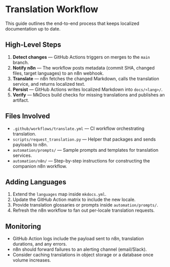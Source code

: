 # Translation Workflow

This guide outlines the end-to-end process that keeps localized documentation up to date.

## High-Level Steps

1. **Detect changes** — GitHub Actions triggers on merges to the `main` branch.
2. **Notify n8n** — The workflow posts metadata (commit SHA, changed files, target languages) to an n8n webhook.
3. **Translate** — n8n fetches the changed Markdown, calls the translation service, and returns localized text.
4. **Persist** — GitHub Actions writes localized Markdown into `docs/<lang>/`.
5. **Verify** — MkDocs build checks for missing translations and publishes an artifact.

## Files Involved

- `.github/workflows/translate.yml` — CI workflow orchestrating translation.
- `scripts/request_translation.py` — Helper that packages and sends payloads to n8n.
- `automation/prompts/` — Sample prompts and templates for translation services.
- `automation/n8n/` — Step-by-step instructions for constructing the companion n8n workflow.

## Adding Languages

1. Extend the `languages` map inside `mkdocs.yml`.
2. Update the GitHub Action matrix to include the new locale.
3. Provide translation glossaries or prompts inside `automation/prompts/`.
4. Refresh the n8n workflow to fan out per-locale translation requests.

## Monitoring

- GitHub Action logs include the payload sent to n8n, translation durations, and any errors.
- n8n should forward failures to an alerting channel (email/Slack).
- Consider caching translations in object storage or a database once volume increases.
